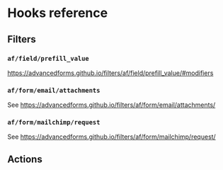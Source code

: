 # Hooks reference

## Filters

### `af/field/prefill_value`

https://advancedforms.github.io/filters/af/field/prefill_value/#modifiers

### `af/form/email/attachments`

See https://advancedforms.github.io/filters/af/form/email/attachments/

### `af/form/mailchimp/request`

See https://advancedforms.github.io/filters/af/form/mailchimp/request/

## Actions